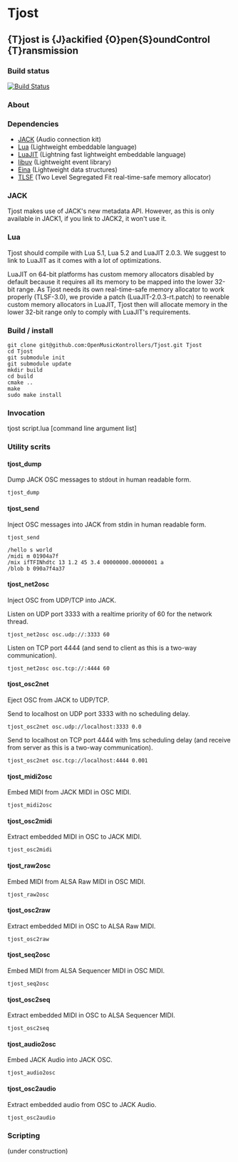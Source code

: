 # Tjost

## {T}jost is {J}ackified {O}pen{S}oundControl {T}ransmission

### Build status

[![Build Status](https://travis-ci.org/OpenMusicKontrollers/Tjost.svg?branch=master)](https://travis-ci.org/OpenMusicKontrollers/Tjost)

### About

### Dependencies

* [JACK](http://jackaudio.org) (Audio connection kit)
* [Lua](http://lua.org) (Lightweight embeddable language)
* [LuaJIT](http://luajit.org) (Lightning fast lightweight embeddable language)
* [libuv](https://github.com/joyent/libuv) (Lightweight event library)
* [Eina](http://enlightenment.org) (Lightweight data structures)
* [TLSF](http://tlsf.baisoku.org) (Two Level Segregated Fit real-time-safe memory allocator)

### JACK

Tjost makes use of JACK's new metadata API. However, as this is only available in JACK1, if you link to JACK2, it won't use it.

### Lua

Tjost should compile with Lua 5.1, Lua 5.2 and LuaJIT 2.0.3. We suggest to link to LuaJIT as it comes with a lot of optimizations.

LuaJIT on 64-bit platforms has custom memory allocators disabled by default because it requires all its memory to be mapped into the lower 32-bit range. As Tjost needs its own real-time-safe memory allocator to work properly (TLSF-3.0), we provide a patch (LuaJIT-2.0.3-rt.patch) to reenable custom memory allocators in LuaJIT, Tjost then will allocate memory in the lower 32-bit range only to comply with LuaJIT's requirements. 

### Build / install

	git clone git@github.com:OpenMusicKontrollers/Tjost.git Tjost
	cd Tjost
	git submodule init
	git submodule update
	mkdir build
	cd build
	cmake ..
	make
	sudo make install

### Invocation

  tjost script.lua [command line argument list]

### Utility scrits

#### tjost\_dump

Dump JACK OSC messages to stdout in human readable form.

	tjost_dump

#### tjost\_send

Inject OSC messages into JACK from stdin in human readable form.

	tjost_send

	/hello s world
	/midi m 01904a7f
	/mix ifTFINhdtc 13 1.2 45 3.4 00000000.00000001 a
	/blob b 090a7f4a37

#### tjost\_net2osc

Inject OSC from UDP/TCP into JACK.

Listen on UDP port 3333 with a realtime priority of 60 for the network thread.

	tjost_net2osc osc.udp://:3333 60

Listen on TCP port 4444 (and send to client as this is a two-way communication).

	tjost_net2osc osc.tcp://:4444 60

#### tjost\_osc2net

Eject OSC from JACK to UDP/TCP.

Send to localhost on UDP port 3333 with no scheduling delay.

	tjost_osc2net osc.udp://localhost:3333 0.0

Send to localhost on TCP port 4444 with 1ms scheduling delay (and receive from server as this is a two-way communication).

	tjost_osc2net osc.tcp://localhost:4444 0.001

#### tjost\_midi2osc

Embed MIDI from JACK MIDI in OSC MIDI.

	tjost_midi2osc

#### tjost\_osc2midi

Extract embedded MIDI in OSC to JACK MIDI.

	tjost_osc2midi

#### tjost\_raw2osc

Embed MIDI from ALSA Raw MIDI in OSC MIDI.

	tjost_raw2osc

#### tjost\_osc2raw

Extract embedded MIDI in OSC to ALSA Raw MIDI.

	tjost_osc2raw

#### tjost\_seq2osc

Embed MIDI from ALSA Sequencer MIDI in OSC MIDI.

	tjost_seq2osc

#### tjost\_osc2seq

Extract embedded MIDI in OSC to ALSA Sequencer MIDI.

	tjost_osc2seq

#### tjost\_audio2osc

Embed JACK Audio into JACK OSC.

	tjost_audio2osc

#### tjost\_osc2audio

Extract embedded audio from OSC to JACK Audio.

	tjost_osc2audio

### Scripting

(under construction)
